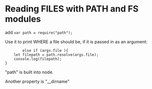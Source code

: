 # Reading FILES with PATH and FS modules

add `
var path = require("path");
`

Use it to print WHERE a file should be, if it is passed in as an argument:
```
        else if (args.file ){
    let filepath = path.resolve(args.file);
    console.log(filepath);
}
```
"path" is built into node.

Another property is "__dirname"